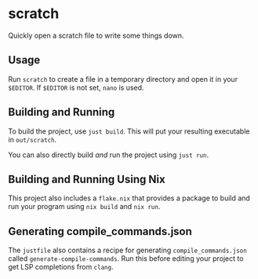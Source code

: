 # scratch

Quickly open a scratch file to write some things down. 

## Usage

Run `scratch` to create a file in a temporary directory and open it in your
`$EDITOR`. If `$EDITOR` is not set, `nano` is used.

## Building and Running

To build the project, use `just build`. This will put your resulting executable
in `out/scratch`.

You can also directly build *and* run the project using `just run`.

## Building and Running Using Nix

This project also includes a `flake.nix` that provides a package to build and run
your program using `nix build` and `nix run`.

## Generating compile_commands.json

The `justfile` also contains a recipe for generating `compile_commands.json`
called `generate-compile-commands`. Run this before editing your project
to get LSP completions from `clang`.
